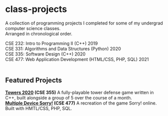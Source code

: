 # class-projects
A collection of programming projects I completed for some of my undergrad computer science classes. <br>
Arranged in chronological order.

CSE 232: Intro to Programming II (C++) 2019<br>
CSE 331: Algorithms and Data Structures (Python) 2020<br>
CSE 335: Software Design (C++) 2020<br>
CSE 477: Web Application Development (HTML/CSS, PHP, SQL) 2021<br>
<br>
## Featured Projects ##
**[Towers 2020](https://github.com/aidannnd/class-projects/tree/master/(3)%20Software%20Design%20(CSE%20335)/Project) (CSE 355)** A fully-playable tower defense game written in C++, built alongside a group of 5 over the course of a month.<br>
**[Multiple Device Sorry!](https://github.com/aidannnd/class-projects/tree/master/(4)%20Web%20Application%20Development%20(CSE%20477)/Project%202) (CSE 477)** A recreation of the game Sorry! online. Built with HMTL/CSS, PHP, SQL. <br>
